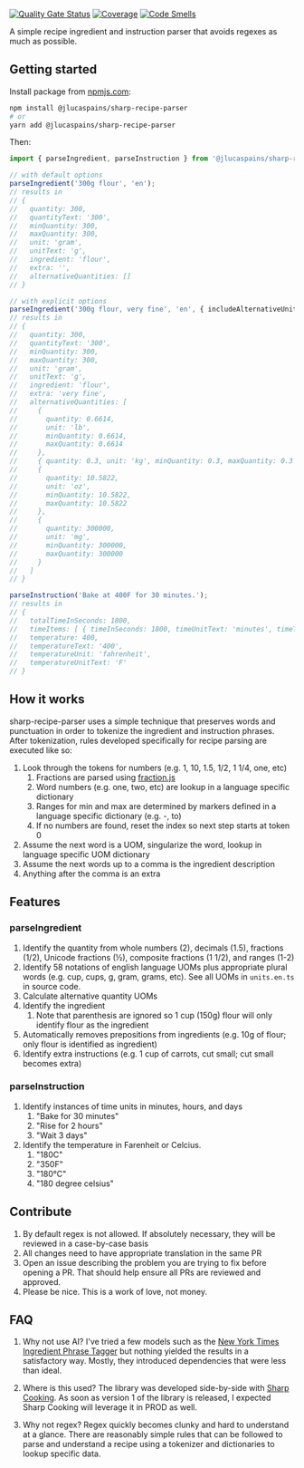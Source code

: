 [![Quality Gate Status](https://sonarcloud.io/api/project_badges/measure?project=jlucaspains_sharp-recipe-parser&metric=alert_status)](https://sonarcloud.io/summary/new_code?id=jlucaspains_sharp-recipe-parser)
[![Coverage](https://sonarcloud.io/api/project_badges/measure?project=jlucaspains_sharp-recipe-parser&metric=coverage)](https://sonarcloud.io/summary/new_code?id=jlucaspains_sharp-recipe-parser)
[![Code Smells](https://sonarcloud.io/api/project_badges/measure?project=jlucaspains_sharp-recipe-parser&metric=code_smells)](https://sonarcloud.io/summary/new_code?id=jlucaspains_sharp-recipe-parser)

A simple recipe ingredient and instruction parser that avoids regexes as much as possible.

## Getting started
Install package from [npmjs.com](https://www.npmjs.com/package/@jlucaspains/sharp-recipe-parser):
```bash
npm install @jlucaspains/sharp-recipe-parser
# or
yarn add @jlucaspains/sharp-recipe-parser
```

Then:
```typescript
import { parseIngredient, parseInstruction } from '@jlucaspains/sharp-recipe-parser';

// with default options
parseIngredient('300g flour', 'en');
// results in
// {
//   quantity: 300,
//   quantityText: '300',
//   minQuantity: 300,
//   maxQuantity: 300,
//   unit: 'gram',
//   unitText: 'g',
//   ingredient: 'flour',
//   extra: '',
//   alternativeQuantities: []
// }

// with explicit options
parseIngredient('300g flour, very fine', 'en', { includeAlternativeUnits: true, includeExtra: true});
// results in
// {
//   quantity: 300,
//   quantityText: '300',
//   minQuantity: 300,
//   maxQuantity: 300,
//   unit: 'gram',
//   unitText: 'g',
//   ingredient: 'flour',
//   extra: 'very fine',
//   alternativeQuantities: [
//     {
//       quantity: 0.6614,
//       unit: 'lb',
//       minQuantity: 0.6614,
//       maxQuantity: 0.6614
//     },
//     { quantity: 0.3, unit: 'kg', minQuantity: 0.3, maxQuantity: 0.3 },
//     {
//       quantity: 10.5822,
//       unit: 'oz',
//       minQuantity: 10.5822,
//       maxQuantity: 10.5822
//     },
//     {
//       quantity: 300000,
//       unit: 'mg',
//       minQuantity: 300000,
//       maxQuantity: 300000
//     }
//   ]
// }

parseInstruction('Bake at 400F for 30 minutes.');
// results in
// {
//   totalTimeInSeconds: 1800,
//   timeItems: [ { timeInSeconds: 1800, timeUnitText: 'minutes', timeText: '30' } ],
//   temperature: 400,
//   temperatureText: '400',
//   temperatureUnit: 'fahrenheit',
//   temperatureUnitText: 'F'
// }
```

## How it works
sharp-recipe-parser uses a simple technique that preserves words and punctuation in order to tokenize the ingredient and instruction phrases. After tokenization, rules developed specifically for recipe parsing are executed like so:

1. Look through the tokens for numbers (e.g. 1, 10, 1.5, 1/2, 1 1/4, one, etc)
   1. Fractions are parsed using [fraction.js](https://www.npmjs.com/package/fraction.js)
   2. Word numbers (e.g. one, two, etc) are lookup in a language specific dictionary
   3. Ranges for min and max are determined by markers defined in a language specific dictionary (e.g. -, to)
   4. If no numbers are found, reset the index so next step starts at token 0
2. Assume the next word is a UOM, singularize the word, lookup in language specific UOM dictionary
3. Assume the next words up to a comma is the ingredient description
4. Anything after the comma is an extra

## Features
### parseIngredient
1. Identify the quantity from whole numbers (2), decimals (1.5), fractions (1/2), Unicode fractions (½), composite fractions (1 1/2), and ranges (1-2)
2. Identify 58 notations of english language UOMs plus appropriate plural words (e.g. cup, cups, g, gram, grams, etc). See all UOMs in `units.en.ts` in source code.
3. Calculate alternative quantity UOMs
4. Identify the ingredient
   1. Note that parenthesis are ignored so 1 cup (150g) flour will only identify flour as the ingredient
5. Automatically removes prepositions from ingredients (e.g. 10g of flour; only flour is identified as ingredient)
6. Identify extra instructions (e.g. 1 cup of carrots, cut small; cut small becomes extra)

### parseInstruction
1. Identify instances of time units in minutes, hours, and days
   1. "Bake for 30 minutes"
   1. "Rise for 2 hours"
   1. "Wait 3 days"
2. Identify the temperature in Farenheit or Celcius.
   1. "180C"
   1. "350F"
   1. "180°C"
   1. "180 degree celsius"

## Contribute
1. By default regex is not allowed. If absolutely necessary, they will be reviewed in a case-by-case basis
2. All changes need to have appropriate translation in the same PR
3. Open an issue describing the problem you are trying to fix before opening a PR. That should help ensure all PRs are reviewed and approved.
4. Please be nice. This is a work of love, not money.

## FAQ
1. Why not use AI?
I've tried a few models such as the [New York Times Ingredient Phrase Tagger](https://github.com/nytimes/ingredient-phrase-tagger) but nothing yielded the results in a satisfactory way. Mostly, they introduced dependencies that were less than ideal.

2. Where is this used?
The library was developed side-by-side with [Sharp Cooking](https://github.com/jlucaspains/sharp-cooking-web). As soon as version 1 of the library is released, I expected Sharp Cooking will leverage it in PROD as well.

4. Why not regex?
Regex quickly becomes clunky and hard to understand at a glance. There are reasonably simple rules that can be followed to parse and understand a recipe using a tokenizer and dictionaries to lookup specific data. 